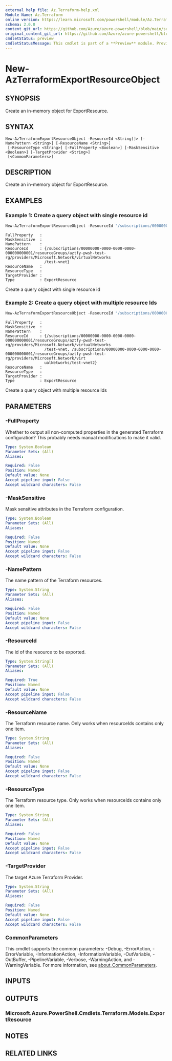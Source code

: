 ```yaml
---
external help file: Az.Terraform-help.xml
Module Name: Az.Terraform
online version: https://learn.microsoft.com/powershell/module/Az.Terraform/new-azterraformexportresourceobject
schema: 2.0.0
content_git_url: https://github.com/Azure/azure-powershell/blob/main/src/Terraform/Terraform/help/New-AzTerraformExportResourceObject.md
original_content_git_url: https://github.com/Azure/azure-powershell/blob/main/src/Terraform/Terraform/help/New-AzTerraformExportResourceObject.md
cmdletStatus: preview
cmdletStatusMessage: This cmdlet is part of a **Preview** module. Preview versions aren't recommended for use in production environments. For more information, see https://aka.ms/azps-refstatus.
---
```


# New-AzTerraformExportResourceObject

## SYNOPSIS
Create an in-memory object for ExportResource.

## SYNTAX

```
New-AzTerraformExportResourceObject -ResourceId <String[]> [-NamePattern <String>] [-ResourceName <String>]
 [-ResourceType <String>] [-FullProperty <Boolean>] [-MaskSensitive <Boolean>] [-TargetProvider <String>]
 [<CommonParameters>]
```

## DESCRIPTION
Create an in-memory object for ExportResource.

## EXAMPLES

### Example 1: Create a query object with single resource id
```powershell
New-AzTerraformExportResourceObject -ResourceId "/subscriptions/00000000-0000-0000-0000-000000000001/resourceGroups/aztfy-pwsh-test-rg/providers/Microsoft.Network/virtualNetworks/test-vnet"
```

```output
FullProperty   :
MaskSensitive  :
NamePattern    :
ResourceId     : {/subscriptions/00000000-0000-0000-0000-000000000001/resourceGroups/aztfy-pwsh-test-rg/providers/Microsoft.Network/virtualNetworks
                 /test-vnet}
ResourceName   :
ResourceType   :
TargetProvider :
Type           : ExportResource
```

Create a query object with single resource id

### Example 2: Create a query object with multiple resource Ids
```powershell
New-AzTerraformExportResourceObject -ResourceId "/subscriptions/00000000-0000-0000-0000-000000000001/resourceGroups/aztfy-pwsh-test-rg/providers/Microsoft.Network/virtualNetworks/test-vnet","/subscriptions/00000000-0000-0000-0000-000000000001/resourceGroups/aztfy-pwsh-test-rg/providers/Microsoft.Network/virtualNetworks/test-vnet2"
```

```output
FullProperty   :
MaskSensitive  :
NamePattern    :
ResourceId     : {/subscriptions/00000000-0000-0000-0000-000000000001/resourceGroups/aztfy-pwsh-test-rg/providers/Microsoft.Network/virtualNetworks
                 /test-vnet, /subscriptions/00000000-0000-0000-0000-000000000001/resourceGroups/aztfy-pwsh-test-rg/providers/Microsoft.Network/virt
                 ualNetworks/test-vnet2}
ResourceName   :
ResourceType   :
TargetProvider :
Type           : ExportResource
```

Create a query object with multiple resource Ids

## PARAMETERS

### -FullProperty
Whether to output all non-computed properties in the generated Terraform configuration? This probably needs manual modifications to make it valid.

```yaml
Type: System.Boolean
Parameter Sets: (All)
Aliases:

Required: False
Position: Named
Default value: None
Accept pipeline input: False
Accept wildcard characters: False
```

### -MaskSensitive
Mask sensitive attributes in the Terraform configuration.

```yaml
Type: System.Boolean
Parameter Sets: (All)
Aliases:

Required: False
Position: Named
Default value: None
Accept pipeline input: False
Accept wildcard characters: False
```

### -NamePattern
The name pattern of the Terraform resources.

```yaml
Type: System.String
Parameter Sets: (All)
Aliases:

Required: False
Position: Named
Default value: None
Accept pipeline input: False
Accept wildcard characters: False
```

### -ResourceId
The id of the resource to be exported.

```yaml
Type: System.String[]
Parameter Sets: (All)
Aliases:

Required: True
Position: Named
Default value: None
Accept pipeline input: False
Accept wildcard characters: False
```

### -ResourceName
The Terraform resource name.
Only works when resourceIds contains only one item.

```yaml
Type: System.String
Parameter Sets: (All)
Aliases:

Required: False
Position: Named
Default value: None
Accept pipeline input: False
Accept wildcard characters: False
```

### -ResourceType
The Terraform resource type.
Only works when resourceIds contains only one item.

```yaml
Type: System.String
Parameter Sets: (All)
Aliases:

Required: False
Position: Named
Default value: None
Accept pipeline input: False
Accept wildcard characters: False
```

### -TargetProvider
The target Azure Terraform Provider.

```yaml
Type: System.String
Parameter Sets: (All)
Aliases:

Required: False
Position: Named
Default value: None
Accept pipeline input: False
Accept wildcard characters: False
```

### CommonParameters
This cmdlet supports the common parameters: -Debug, -ErrorAction, -ErrorVariable, -InformationAction, -InformationVariable, -OutVariable, -OutBuffer, -PipelineVariable, -Verbose, -WarningAction, and -WarningVariable. For more information, see [about_CommonParameters](http://go.microsoft.com/fwlink/?LinkID=113216).

## INPUTS

## OUTPUTS

### Microsoft.Azure.PowerShell.Cmdlets.Terraform.Models.ExportResource

## NOTES

## RELATED LINKS
